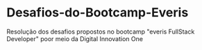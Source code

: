 # Desafios-do-Bootcamp-Everis

Resolução dos desafios propostos no bootcamp "everis FullStack Developer" poor meio da Digital Innovation One
